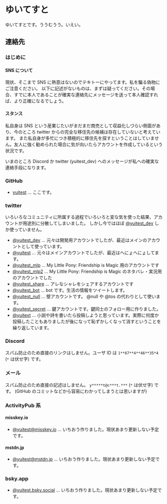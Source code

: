 # ゆいてすと

ゆいてすとです。ううむうう。いえい。

## 連絡先

### はじめに

#### SNS について

現状、そこまで SNS に熱意はないのでテキトーにやってます。私を騙る偽物にご注意ください。
以下に記述がないものは、まずは疑ってください。その場合、すでに本人であることが確実な連絡先にメッセージを送って本人確認すれば、より正確になるでしょう。

#### スタンス

私自身は SNS という産業じたいがまだまだ商売として収益化しづらい側面があり、今のところ twitter からの完全な移住先の候補は存在していないと考えています。
また私自身が多忙につき積極的に移住先を探すということはしていません。友人に強く勧められた場合に気が向いたらアカウントを作成しているという状況です。

いまのところ Discord か twitter (yuitest_dev) へのメッセージが私への確実な連絡手段になります。

### GitHub

- [yuitest](https://github.com/yuitest) ... ここです。

### twitter

いろいろなコミュニティに所属する過程でいろいろと変な気を使った結果、アカウントが用途別に分散してしまいました。
しかし今ではほぼ [@yuitest_dev](https://twitter.com/yuitest_dev) しか使っていません。

- [@yuitest_dev](https://twitter.com/yuitest_dev) ... 元々は開発用アカウントでしたが、最近はメインのアカウントとして使っています。
- [@yuitest](https://twitter.com/yuitest) ... 元々はメインアカウントでしたが、最近はへにょへにょしてます。
- [@yuitest_mlp](https://twitter.com/yuitest_mlp) ... My Little Pony: Friendship is Magic 用のアカウントです
- [@yuitest_mlp2](https://twitter.com/yuitest_mlp2) ... My Little Pony: Friendship is Magic のネタバレ・実況用のアカウントでした
- [@yuitest_share](https://twitter.com/yuitest_share) ... アレなシャレをシェアするアカウントです
- [@yuitest_bot](https://twitter.com/yuitest_bot) ... bot です。生活の情報をツイートします。
- [@yuitest_null](https://twitter.com/yuitest_null) ... 壁アカウントです。 @null や @tos の代わりとして使います。
- [@yuitest_secret](https://twitter.com/yuitest_secret) ... 鍵アカウントです。鍵同士のフォロー用に作りました。
- [@yuitext](https://twitter.com/yuitext) ... 小説や詩を書いたら投稿しようと思っています。実際に何度か投稿したこともありましたが後になって恥ずかしくなって消すということを繰り返しています。

### Discord

スパム防止のため直接のリンクはしません。ユーザ ID は `1**67**4**46**35*4` (`*` は伏せ字) です。

### メール

スパム防止のため直接の記述はしません。 `y*****t@c***t.***` (`*` は伏せ字) です。
(GitHub のコミットなどから容易にわかってしまうとは思いますが)

### ActivityPub 系

#### misskey.io

- [@yuitest@misskey.io](https://misskey.io/@yuitest) ... いちおう作りました。現状あまり更新しない予定です。

#### mstdn.jp

- [@yuitest@mstdn.jp](https://mstdn.jp/@yuitest) ... いちおう作りました。現状あまり更新しない予定です。

### bsky.app

- [@yuitest.bsky.social](https://bsky.app/profile/yuitest) ... いちおう作りました。現状あまり更新しない予定です。
